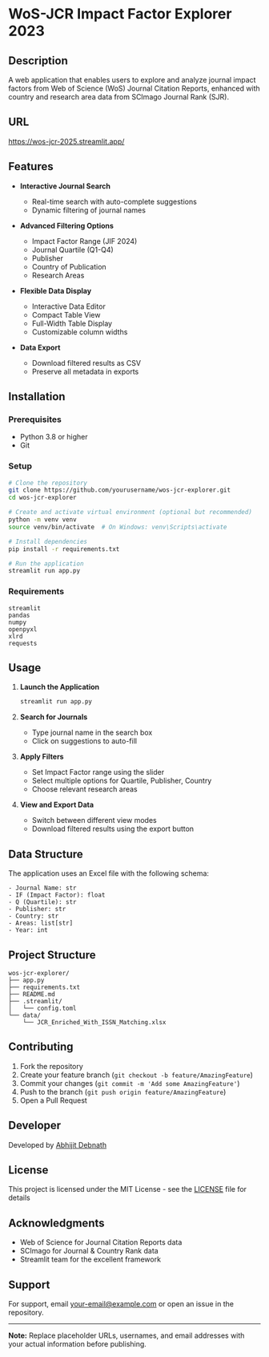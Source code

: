 # WoS-JCR Impact Factor Explorer 2023

## Description
A web application that enables users to explore and analyze journal impact factors from Web of Science (WoS) Journal Citation Reports, enhanced with country and research area data from SCImago Journal Rank (SJR).

## URL
https://wos-jcr-2025.streamlit.app/ 

## Features
- **Interactive Journal Search**
  - Real-time search with auto-complete suggestions
  - Dynamic filtering of journal names

- **Advanced Filtering Options**
  - Impact Factor Range (JIF 2024)
  - Journal Quartile (Q1-Q4)
  - Publisher
  - Country of Publication
  - Research Areas

- **Flexible Data Display**
  - Interactive Data Editor
  - Compact Table View
  - Full-Width Table Display
  - Customizable column widths

- **Data Export**
  - Download filtered results as CSV
  - Preserve all metadata in exports

## Installation

### Prerequisites
- Python 3.8 or higher
- Git

### Setup
```bash
# Clone the repository
git clone https://github.com/yourusername/wos-jcr-explorer.git
cd wos-jcr-explorer

# Create and activate virtual environment (optional but recommended)
python -m venv venv
source venv/bin/activate  # On Windows: venv\Scripts\activate

# Install dependencies
pip install -r requirements.txt

# Run the application
streamlit run app.py
```

### Requirements
```
streamlit
pandas
numpy
openpyxl
xlrd
requests
```

## Usage

1. **Launch the Application**
   ```bash
   streamlit run app.py
   ```

2. **Search for Journals**
   - Type journal name in the search box
   - Click on suggestions to auto-fill

3. **Apply Filters**
   - Set Impact Factor range using the slider
   - Select multiple options for Quartile, Publisher, Country
   - Choose relevant research areas

4. **View and Export Data**
   - Switch between different view modes
   - Download filtered results using the export button

## Data Structure

The application uses an Excel file with the following schema:
```
- Journal Name: str
- IF (Impact Factor): float
- Q (Quartile): str
- Publisher: str
- Country: str
- Areas: list[str]
- Year: int
```

## Project Structure
```
wos-jcr-explorer/
├── app.py
├── requirements.txt
├── README.md
├── .streamlit/
│   └── config.toml
└── data/
    └── JCR_Enriched_With_ISSN_Matching.xlsx
```

## Contributing
1. Fork the repository
2. Create your feature branch (`git checkout -b feature/AmazingFeature`)
3. Commit your changes (`git commit -m 'Add some AmazingFeature'`)
4. Push to the branch (`git push origin feature/AmazingFeature`)
5. Open a Pull Request

## Developer
Developed by [Abhijit Debnath](https://github.com/theabhijitdn)

## License
This project is licensed under the MIT License - see the [LICENSE](LICENSE) file for details

## Acknowledgments
- Web of Science for Journal Citation Reports data
- SCImago for Journal & Country Rank data
- Streamlit team for the excellent framework

## Support
For support, email your-email@example.com or open an issue in the repository.

---

**Note:** Replace placeholder URLs, usernames, and email addresses with your actual information before publishing.
